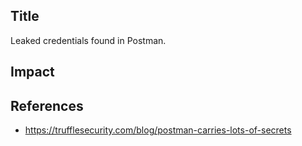 
## Title
Leaked credentials found in Postman. 


## Impact 




## References 

 - https://trufflesecurity.com/blog/postman-carries-lots-of-secrets
